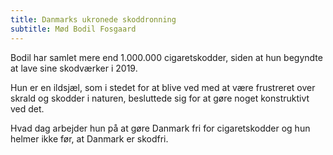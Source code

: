 ```yaml
---
title: Danmarks ukronede skoddronning
subtitle: Mød Bodil Fosgaard
---
```


Bodil har samlet mere end 1.000.000 cigaretskodder, siden at hun begyndte at lave sine skodværker i 2019.
<p class="mt-3">
Hun er en ildsjæl, som i stedet for at blive ved med at være frustreret over skrald og skodder i naturen, besluttede sig for at gøre noget konstruktivt ved det.
</p>
<p class="mt-3">
Hvad dag arbejder hun på at gøre Danmark fri for cigaretskodder og hun helmer ikke før, at Danmark er skodfri.
</p>